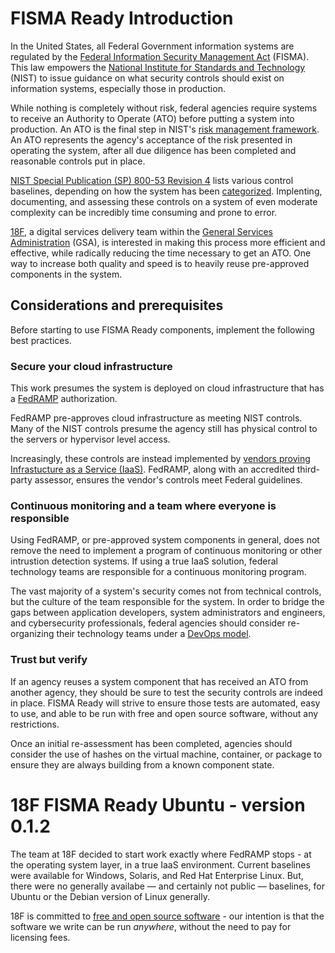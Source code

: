# FISMA Ready Introduction

In the United States, all Federal Government information systems are regulated by the [Federal Information Security Management Act](http://en.wikipedia.org/wiki/Federal_Information_Security_Management_Act_of_2002) (FISMA). This law empowers the [National Institute for Standards and Technology](http://www.nist.gov/) (NIST) to issue guidance on what security controls should exist on information systems, especially those in production.

While nothing is completely without risk, federal agencies require systems to receive an Authority to Operate (ATO) before putting a system into production. An ATO is the final step in NIST's [risk management framework](http://csrc.nist.gov/groups/SMA/fisma/framework.html). An ATO represents the agency's acceptance of the risk presented in operating the system, after all due diligence has been completed and reasonable controls put in place.

[NIST Special Publication (SP) 800-53 Revision 4](http://csrc.nist.gov/groups/SMA/fisma/controls.html) lists various control baselines, depending on how the system has been [categorized](http://csrc.nist.gov/groups/SMA/fisma/categorization.html). Implenting, documenting, and assessing these controls on a system of even moderate complexity can be incredibly time consuming and prone to error.

[18F](https://18F.gsa.gov), a digital services delivery team within the [General Services Administration](http://www.gsa.gov) (GSA), is interested in making this process more efficient and effective, while radically reducing the time necessary to get an ATO. One way to increase both quality and speed is to heavily reuse pre-approved components in the system.

## Considerations and prerequisites

Before starting to use FISMA Ready components, implement the following best practices.

### Secure your cloud infrastructure

This work presumes the system is deployed on cloud infrastructure that has a [FedRAMP](http://cloud.cio.gov/fedramp) authorization.

FedRAMP pre-approves cloud infrastructure as meeting NIST controls. Many of the NIST controls presume the agency still has physical control to the servers or hypervisor level access.

Increasingly, these controls are instead implemented by [vendors proving Infrastucture as a Service (IaaS)](http://cloud.cio.gov/fedramp/cloud-systems). FedRAMP, along with an accredited third-party assessor, ensures the vendor's controls meet Federal guidelines.

### Continuous monitoring and a team where everyone is responsible

Using FedRAMP, or pre-approved system components in general, does not remove the need to implement a program of continuous monitoring or other intrustion detection systems. If using a true IaaS solution, federal technology teams are responsible for a continuous monitoring program.

The vast majority of a system's security comes not from technical controls, but the culture of the team responsible for the system. In order to bridge the gaps between application developers, system administrators and engineers, and cybersecurity professionals, federal agencies should consider re-organizing their technology teams under a [DevOps model](http://en.wikipedia.org/wiki/DevOps).

### Trust but verify

If an agency reuses a system component that has received an ATO from another agency, they should be sure to test the security controls are indeed in place. FISMA Ready will strive to ensure those tests are automated, easy to use, and able to be run with free and open source software, without any restrictions.

Once an initial re-assessment has been completed, agencies should consider the use of hashes on the virtual machine, container, or package to ensure they are always building from a known component state.

# 18F FISMA Ready Ubuntu - version 0.1.2

The team at 18F decided to start work exactly where FedRAMP stops - at the operating system layer, in a true IaaS environment. Current baselines were available for Windows, Solaris, and Red Hat Enterprise Linux. But, there were no generally availabe &mdash; and certainly not public &mdash; baselines, for Ubuntu or the Debian version of Linux generally.

18F is committed to [free and open source software](https://github.com/18F/open-source-policy/blob/master/policy.md) - our intention is that the software we write can be run _anywhere_, without the need to pay for licensing fees.
